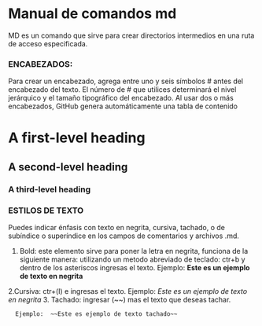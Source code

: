  # Manual de comandos md 
MD es un comando que sirve para crear directorios intermedios en una ruta de acceso especificada.

### ENCABEZADOS:
Para crear un encabezado, agrega entre uno y seis símbolos # antes del encabezado del texto. El número de # que utilices determinará el nivel jerárquico y el tamaño tipográfico del encabezado.
Al usar dos o más encabezados, GitHub genera automáticamente una tabla de contenido 

# A first-level heading
## A second-level heading
### A third-level heading

### ESTILOS DE TEXTO 
Puedes indicar énfasis con texto en negrita, cursiva, tachado, o de subíndice o superíndice en los campos de comentarios y archivos .md.
1. Bold: este elemento sirve para poner la letra en negrita, funciona de la siguiente manera:
   utilizando un metodo abreviado de teclado: ctr+b y dentro de los asteriscos ingresas el texto. Ejemplo: **Este es un ejemplo de texto en negrita**

2.Cursiva: ctr+(I) e ingresas el texto. Ejemplo:  _Este es un ejemplo de texto en negrita_
3. Tachado: ingresar (~~) mas el texto que deseas tachar. 

      Ejemplo:  ~~Este es ejemplo de texto tachado~~
   
   



